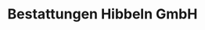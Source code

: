 ---
title: "Bestattungen Hibbeln GmbH"
url: /luenen/bestattungen-hibbeln-gmbh/
shop: Bestattungen
---